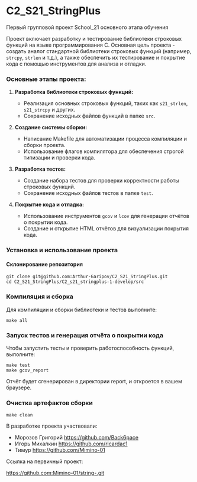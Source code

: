 # C2_S21_StringPlus
Первый групповой проект School_21 основного этапа обучения

Проект включает разработку и тестирование библиотеки строковых функций на языке программирования C. Основная цель проекта - создать аналог стандартной библиотеки строковых функций (например, `strcpy`, `strlen` и т.д.), а также обеспечить их тестирование и покрытие кода с помощью инструментов для анализа и отладки.

### Основные этапы проекта:

1. **Разработка библиотеки строковых функций:**
   - Реализация основных строковых функций, таких как `s21_strlen`, `s21_strcpy` и других.
   - Сохранение исходных файлов функций в папке `src`.

2. **Создание системы сборки:**
   - Написание Makefile для автоматизации процесса компиляции и сборки проекта.
   - Использование флагов компилятора для обеспечения строгой типизации и проверки кода.

3. **Разработка тестов:**
   - Создание набора тестов для проверки корректности работы строковых функций.
   - Сохранение исходных файлов тестов в папке `test`.

4. **Покрытие кода и отладка:**
   - Использование инструментов `gcov` и `lcov` для генерации отчётов о покрытии кода.
   - Создание и открытие HTML отчётов для визуализации покрытия кода.

### Установка и использование проекта

#### Склонирование репозитория

```
git clone git@github.com:Arthur-Garipov/C2_S21_StringPlus.git
cd C2_S21_StringPlus/C2_s21_stringplus-1-develop/src
```
### Компиляция и сборка

Для компиляции и сборки библиотеки и тестов выполните:
```
make all
```
### Запуск тестов и генерация отчёта о покрытии кода

Чтобы запустить тесты и проверить работоспособность функций, выполните:
```
make test
make gcov_report
```
Отчёт будет сгенерирован в директории report, и откроется в вашем браузере.

### Очистка артефактов сборки

```
make clean
```

В разработке проекта участвовали:

- Морозов Григорий <https://github.com/Back6pace>
- Игорь Михалкин <https://github.com/ricardac1>
- Тимур <https://github.com/Mimino-01>


Ссылка на первичный проект:

<https://github.com:Mimino-01/string-.git>
